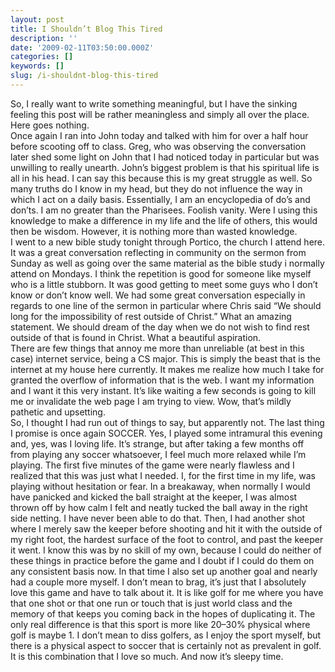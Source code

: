 ```yaml
---
layout: post
title: I Shouldn’t Blog This Tired
description: ''
date: '2009-02-11T03:50:00.000Z'
categories: []
keywords: []
slug: /i-shouldnt-blog-this-tired
---
```


So, I really want to write something meaningful, but I have the sinking feeling this post will be rather meaningless and simply all over the place. Here goes nothing.  
Once again I ran into John today and talked with him for over a half hour before scooting off to class. Greg, who was observing the conversation later shed some light on John that I had noticed today in particular but was unwilling to really unearth. John’s biggest problem is that his spiritual life is all in his head. I can say this because this is my great struggle as well. So many truths do I know in my head, but they do not influence the way in which I act on a daily basis. Essentially, I am an encyclopedia of do’s and don’ts. I am no greater than the Pharisees. Foolish vanity. Were I using this knowledge to make a difference in my life and the life of others, this would then be wisdom. However, it is nothing more than wasted knowledge.  
I went to a new bible study tonight through Portico, the church I attend here. It was a great conversation reflecting in community on the sermon from Sunday as well as going over the same material as the bible study i normally attend on Mondays. I think the repetition is good for someone like myself who is a little stubborn. It was good getting to meet some guys who I don’t know or don’t know well. We had some great conversation especially in regards to one line of the sermon in particular where Chris said “We should long for the impossibility of rest outside of Christ.” What an amazing statement. We should dream of the day when we do not wish to find rest outside of that is found in Christ. What a beautiful aspiration.  
There are few things that annoy me more than unreliable (at best in this case) internet service, being a CS major. This is simply the beast that is the internet at my house here currently. It makes me realize how much I take for granted the overflow of information that is the web. I want my information and I want it this very instant. It’s like waiting a few seconds is going to kill me or invalidate the web page I am trying to view. Wow, that’s mildly pathetic and upsetting.  
So, I thought I had run out of things to say, but apparently not. The last thing I promise is once again SOCCER. Yes, I played some intramural this evening and, yes, was I loving life. It’s strange, but after taking a few months off from playing any soccer whatsoever, I feel much more relaxed while I’m playing. The first five minutes of the game were nearly flawless and I realized that this was just what I needed. I, for the first time in my life, was playing without hesitation or fear. In a breakaway, when normally I would have panicked and kicked the ball straight at the keeper, I was almost thrown off by how calm I felt and neatly tucked the ball away in the right side netting. I have never been able to do that. Then, I had another shot where I merely saw the keeper before shooting and hit it with the outside of my right foot, the hardest surface of the foot to control, and past the keeper it went. I know this was by no skill of my own, because I could do neither of these things in practice before the game and I doubt if I could do them on any consistent basis now. In that time I also set up another goal and nearly had a couple more myself. I don’t mean to brag, it’s just that I absolutely love this game and have to talk about it. It is like golf for me where you have that one shot or that one run or touch that is just world class and the memory of that keeps you coming back in the hopes of duplicating it. The only real difference is that this sport is more like 20–30% physical where golf is maybe 1. I don’t mean to diss golfers, as I enjoy the sport myself, but there is a physical aspect to soccer that is certainly not as prevalent in golf. It is this combination that I love so much. And now it’s sleepy time.